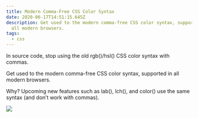 ```yaml
---
title: Modern Comma-Free CSS Color Syntax
date: 2020-06-17T14:51:15.645Z
description: Get used to the modern comma-free CSS color syntax, supported in
  all modern browsers.
tags:
  - css
---
```

In source code, stop using the old rgb()/hsl() CSS color syntax with commas.

Get used to the modern comma-free CSS color syntax, supported in all modern browsers.

Why? Upcoming new features such as lab(), lch(), and color() use the same syntax (and don’t work with commas).

<img src="https://pbs.twimg.com/media/EWRn6vFXsAEw6EO?format=jpg&name=large" style="max-width: 100%" />